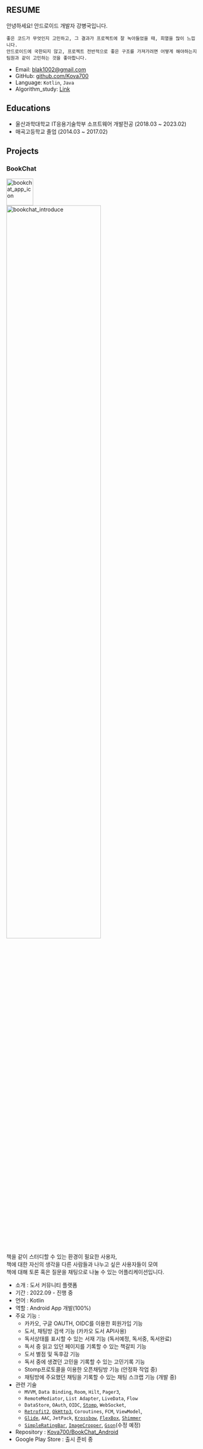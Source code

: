 ## RESUME

안녕하세요! 안드로이드 개발자 강병국입니다. <br>

```
좋은 코드가 무엇인지 고민하고, 그 결과가 프로젝트에 잘 녹아들었을 때, 희열을 많이 느낍니다.
안드로이드에 국한되지 않고, 프로젝트 전반적으로 좋은 구조를 가져가려면 어떻게 해야하는지
팀원과 같이 고민하는 것을 좋아합니다.
```

- Email:   blak1002@gmail.com
- GitHub:  [github.com/Kova700](https://github.com/Kova700)
- Language: `Kotlin`, `Java`
- Algorithm_study: [Link](https://github.com/Kova700/Algorithm_Kotlin)
 
## **Educations**

- 울산과학대학교 IT응용기술학부 소프트웨어 개발전공 (2018.03 ~ 2023.02)
- 매곡고등학교 졸업 (2014.03 ~ 2017.02)

## **Projects**

### BookChat
<img width="70" height="70" alt="bookchat_app_icon" src="https://github.com/Kova700/RESUME/assets/81726145/21bc5702-fb01-4f60-8724-45b888d77cf7"> <br>
<img width="70%" height="70%" alt="bookchat_introduce" src="https://github.com/Kova700/RESUME/assets/81726145/111b59da-19ed-4666-b260-cac748fed015"> <br>
책을 같이 스터디할 수 있는 환경이 필요한 사용자, <br>
책에 대한 자신의 생각을 다른 사람들과 나누고 싶은 사용자들이 모여 <br>
책에 대해 토론 혹은 질문을 채팅으로 나눌 수 있는 어플리케이션입니다.

- 소개 : 도서 커뮤니티 플랫폼
- 기간 : 2022.09 - 진행 중
- 언어 : Kotlin
- 역할 : Android App 개발(100%)
- 주요 기능 :
  - 카카오, 구글 OAUTH, OIDC를 이용한 회원가입 기능
  - 도서, 채팅방 검색 기능 (카카오 도서 API사용)
  - 독서상태를 표시할 수 있는 서재 기능 (독서예정, 독서중, 독서완료)
  - 독서 중 읽고 있던 페이지를 기록할 수 있는 책갈피 기능
  - 도서 별점 및 독후감 기능
  - 독서 중에 생겼던 고민을 기록할 수 있는 고민기록 기능
  - Stomp프로토콜을 이용한 오픈채팅방 기능 (안정화 작업 중)
  - 채팅방에 주요했던 채팅을 기록할 수 있는 채팅 스크랩 기능 (개발 중)
- 관련 기술
  - `MVVM`, `Data Binding`, `Room`, `Hilt`, `Pager3`, 
  - `RemoteMediator`, `List Adapter`, `LiveData`, `Flow`
  - `DataStore`, `OAuth`, `OIDC`, [`Stomp`](https://stomp.github.io), `WebSocket`,
  - [`Retrofit2`](https://github.com/square/retrofit), [`OkHttp3`](https://github.com/square/okhttp), `Coroutines`, `FCM`, `ViewModel`, 
  - [`Glide`](https://github.com/bumptech/glide), `AAC`, `JetPack`, [`Krossbow`](https://github.com/joffrey-bion/krossbow), [`FlexBox`](https://github.com/google/flexbox-layout), [`Shimmer`](https://github.com/facebook/shimmer-android)
  - [`SimpleRatingBar`](https://github.com/williamyyu/SimpleRatingBar), [`ImageCropper`](https://github.com/CanHub/Android-Image-Cropper), [`Gson`](https://github.com/google/gson)(수정 예정)
- Repository : [Kova700/BookChat_Android](https://github.com/Kova700/BookChat_Android)
- Google Play Store : 출시 준비 중 
